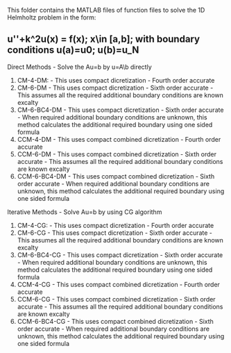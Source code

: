 
This folder contains the MATLAB files of function files to solve the 1D Helmholtz problem in the form:
## u''+k^2u(x) = f(x); x\in [a,b]; with boundary conditions u(a)=u0; u(b)=u_N
Direct Methods - Solve the Au=b by u=A\b directly
1. CM-4-DM: - This uses compact dicretization - Fourth order accurate
2. CM-6-DM - This uses compact dicretization - Sixth order accurate - This assumes all the required additional boundary conditions are known excalty
3. CM-6-BC4-DM - This uses compact dicretization - Sixth order accurate - When required additional boundary conditions are unknown, this method calculates the additional required boundary using one sided formula
4. CCM-4-DM - This uses compact combined dicretization - Fourth order accurate
5. CCM-6-DM - This uses compact combined dicretization - Sixth order accurate - This assumes all the required additional boundary conditions are known excalty
6. CCM-6-BC4-DM - This uses compact combined dicretization - Sixth order accurate - When required additional boundary conditions are unknown, this method calculates the additional required boundary using one sided formula

Iterative Methods - Solve Au=b by using CG algorithm
1. CM-4-CG: - This uses compact dicretization - Fourth order accurate
2. CM-6-CG - This uses compact dicretization - Sixth order accurate - This assumes all the required additional boundary conditions are known excalty
3. CM-6-BC4-CG - This uses compact dicretization - Sixth order accurate - When required additional boundary conditions are unknown, this method calculates the additional required boundary using one sided formula
4. CCM-4-CG - This uses compact combined dicretization - Fourth order accurate
5. CCM-6-CG - This uses compact combined dicretization - Sixth order accurate - This assumes all the required additional boundary conditions are known excalty
6. CCM-6-BC4-CG - This uses compact combined dicretization - Sixth order accurate - When required additional boundary conditions are unknown, this method calculates the additional required boundary using one sided formula

